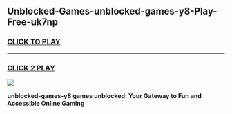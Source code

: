 
## Unblocked-Games-unblocked-games-y8-Play-Free-uk7np
<h3>
<a href="https://premium76.site?title=unblocked-games-y8&ref=09A">CLICK TO PLAY</a></h3>
<hr>

<h3>
<a href="https://premium76.site?title=unblocked-games-y8&ref=09A">CLICK 2 PLAY</a>
  
</h3>

<a href="https://premium76.site?title=unblocked-games-y8&ref=09A"><img src="https://clearcache.store/games.png"></a>


**unblocked-games-y8 games unblocked: Your Gateway to Fun and Accessible Online Gaming**
